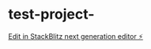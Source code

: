 # test-project-

[Edit in StackBlitz next generation editor ⚡️](https://stackblitz.com/~/github.com/Anna-yatskiv/test-project-)